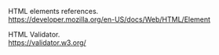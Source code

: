 HTML elements references.  
https://developer.mozilla.org/en-US/docs/Web/HTML/Element

HTML Validator.  
https://validator.w3.org/